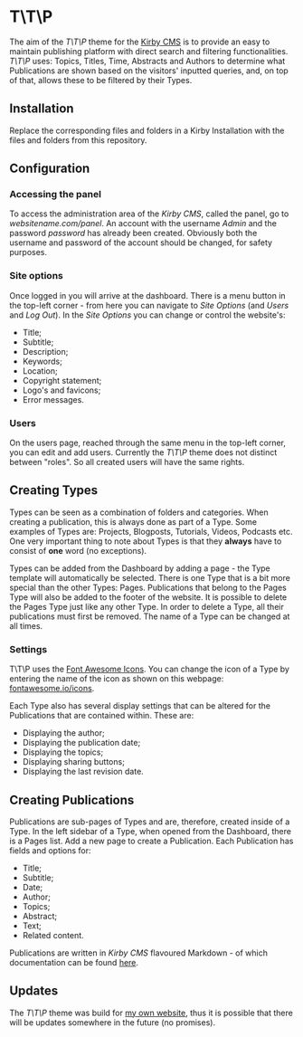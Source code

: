 # T\T\P

The aim of the *T\T\P* theme for the [Kirby CMS](https://getkirby.com) is to provide an easy to maintain publishing platform with direct search and filtering functionalities. *T\T\P* uses: Topics, Titles, Time, Abstracts and Authors to determine what Publications are shown based on the visitors' inputted queries, and, on top of that, allows these to be filtered by their Types.

## Installation
Replace the corresponding files and folders in a Kirby Installation with the files and folders from this repository.

## Configuration
### Accessing the panel
To access the administration area of the *Kirby CMS*, called the panel, go to *websitename.com/panel*. An account with the username *Admin* and the password *password* has already been created. Obviously both the username and password of the account should be changed, for safety purposes.

### Site options
Once logged in you will arrive at the dashboard. There is a menu button in the top-left corner - from here you can navigate to *Site Options* (and *Users* and *Log Out*). In the *Site Options* you can change or control the website's:

- Title;
- Subtitle;
- Description;
- Keywords;
- Location;
- Copyright statement;
- Logo's and favicons;
- Error messages.

### Users
On the users page, reached through the same menu in the top-left corner, you can edit and add users. Currently the *T\T\P* theme does not distinct between "roles". So all created users will have the same rights.

## Creating Types
Types can be seen as a combination of folders and categories. When creating a publication, this is always done as part of a Type. Some examples of Types are: Projects, Blogposts, Tutorials, Videos, Podcasts etc. One very important thing to note about Types is that they **always** have to consist of **one** word (no exceptions).

Types can be added from the Dashboard by adding a page - the Type template will automatically be selected. There is one Type that is a bit more special than the other Types: Pages.  Publications that belong to the Pages Type will also be added to the footer of the website. It is possible to delete the Pages Type just like any other Type. In order to delete a Type, all their publications must first be removed. The name of a Type can be changed at all times.

### Settings
T\T\P uses the [Font Awesome Icons](http://fontawesome.io/). You can change the icon of a Type by entering the name of the icon as shown on this webpage: [fontawesome.io/icons](http://fontawesome.io/icons).

Each Type also has several display settings that can be altered for the Publications that are contained within. These are:

- Displaying the author;
- Displaying the publication date;
- Displaying the topics;
- Displaying sharing buttons;
- Displaying the last revision date.

## Creating Publications
Publications are sub-pages of Types and are, therefore, created inside of a Type. In the left sidebar of a Type, when opened from the Dashboard, there is a Pages list. Add a new page to create a Publication. Each Publication has fields and options for:

- Title;
- Subtitle;
- Date;
- Author;
- Topics;
- Abstract;
- Text;
- Related content.

Publications are written in *Kirby CMS* flavoured Markdown - of which documentation can be found [here](https://getkirby.com/docs/content/text).

## Updates
The *T\T\P* theme was build for [my own website](https://dylandegeling.nl), thus it is possible that there will be updates somewhere in the future (no promises).